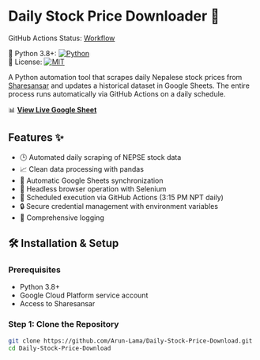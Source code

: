# Daily Stock Price Downloader 🚀

GitHub Actions Status: [Workflow](https://github.com/Arun-Lama/Daily-Stock-Price-Download/actions)

🐍 Python 3.8+: [![Python](https://img.shields.io/badge/python-3.8%2B-blue)](https://www.python.org/)  
📜 License: [![MIT](https://img.shields.io/badge/License-MIT-yellow.svg)](https://opensource.org/licenses/MIT)

A Python automation tool that scrapes daily Nepalese stock prices from [Sharesansar](https://www.sharesansar.com/) and updates a historical dataset in Google Sheets. The entire process runs automatically via GitHub Actions on a daily schedule.

📊 **[View Live Google Sheet](https://docs.google.com/spreadsheets/d/1n_QX2H3HEM1wYbEQmHV4fYBwfDzd19sBEiOv4MBXrFo/edit?gid=1092951433)**

## Features ✨

- 🕒 Automated daily scraping of NEPSE stock data
- 📈 Clean data processing with pandas
- 🔄 Automatic Google Sheets synchronization
- 🤖 Headless browser operation with Selenium
- 📅 Scheduled execution via GitHub Actions (3:15 PM NPT daily)
- 🔒 Secure credential management with environment variables
- 📝 Comprehensive logging

## 🛠️ Installation & Setup

### Prerequisites
- Python 3.8+
- Google Cloud Platform service account
- Access to Sharesansar

### Step 1: Clone the Repository
```bash
git clone https://github.com/Arun-Lama/Daily-Stock-Price-Download.git
cd Daily-Stock-Price-Download
